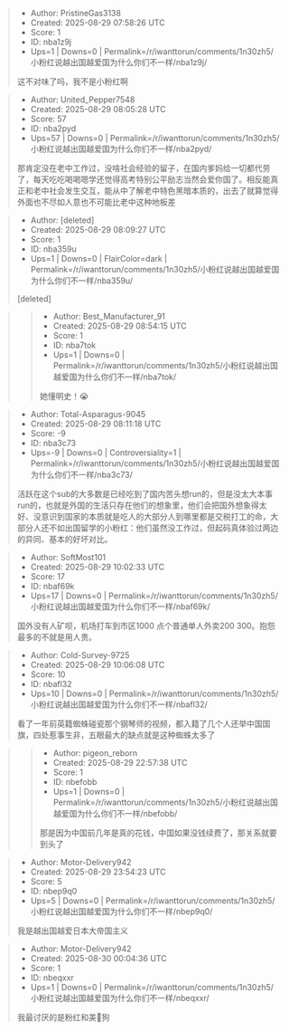 > - Author: PristineGas3138
> - Created: 2025-08-29 07:58:26 UTC
> - Score: 1
> - ID: nba1z9j
> - Ups=1 | Downs=0 | Permalink=/r/iwanttorun/comments/1n30zh5/小粉红说越出国越爱国为什么你们不一样/nba1z9j/
>
> 这不对味了吗，我不是小粉红啊

> - Author: United_Pepper7548
> - Created: 2025-08-29 08:05:28 UTC
> - Score: 57
> - ID: nba2pyd
> - Ups=57 | Downs=0 | Permalink=/r/iwanttorun/comments/1n30zh5/小粉红说越出国越爱国为什么你们不一样/nba2pyd/
>
> 那肯定没在老中工作过，没啥社会经验的留子，在国内爹妈给一切都代劳了，每天吃吃喝喝嗯学还觉得高考特别公平励志当然会爱你国了。相反能真正和老中社会发生交互，能从中了解老中特色黑暗本质的，出去了就算觉得外面也不尽如人意也不可能比老中这种地板差

> - Author: [deleted]
> - Created: 2025-08-29 08:09:27 UTC
> - Score: 1
> - ID: nba359u
> - Ups=1 | Downs=0 | FlairColor=dark | Permalink=/r/iwanttorun/comments/1n30zh5/小粉红说越出国越爱国为什么你们不一样/nba359u/
>
> [deleted]

>> - Author: Best_Manufacturer_91
>> - Created: 2025-08-29 08:54:15 UTC
>> - Score: 1
>> - ID: nba7tok
>> - Ups=1 | Downs=0 | Permalink=/r/iwanttorun/comments/1n30zh5/小粉红说越出国越爱国为什么你们不一样/nba7tok/
>>
>> 她懂明史！😭

> - Author: Total-Asparagus-9045
> - Created: 2025-08-29 08:11:18 UTC
> - Score: -9
> - ID: nba3c73
> - Ups=-9 | Downs=0 | Controversiality=1 | Permalink=/r/iwanttorun/comments/1n30zh5/小粉红说越出国越爱国为什么你们不一样/nba3c73/
>
> 活跃在这个sub的大多数是已经吃到了国内苦头想run的，但是没太大本事run的，也就是外国的生活只存在他们的想象里，他们会把国外想象得太好、没意识到国家的本质就是吃人的大部分人到哪里都是交税打工的命，大部分人还不如出国留学的小粉红：他们虽然没工作过，但起码真体验过两边的异同、基本的好坏对比。

> - Author: SoftMost101
> - Created: 2025-08-29 10:02:33 UTC
> - Score: 17
> - ID: nbaf69k
> - Ups=17 | Downs=0 | Permalink=/r/iwanttorun/comments/1n30zh5/小粉红说越出国越爱国为什么你们不一样/nbaf69k/
>
> 国外没有人矿呗，机场打车到市区1000 点个普通单人外卖200 300。抱怨最多的不就是用人贵。

> - Author: Cold-Survey-9725
> - Created: 2025-08-29 10:06:08 UTC
> - Score: 10
> - ID: nbafl32
> - Ups=10 | Downs=0 | Permalink=/r/iwanttorun/comments/1n30zh5/小粉红说越出国越爱国为什么你们不一样/nbafl32/
>
> 看了一年前英籍蜘蛛碰瓷那个钢琴师的视频，都入籍了几个人还举中国国旗，四处惹事生非，五眼最大的缺点就是这种蜘蛛太多了

>> - Author: pigeon_reborn
>> - Created: 2025-08-29 22:57:38 UTC
>> - Score: 1
>> - ID: nbefobb
>> - Ups=1 | Downs=0 | Permalink=/r/iwanttorun/comments/1n30zh5/小粉红说越出国越爱国为什么你们不一样/nbefobb/
>>
>> 那是因为中国前几年是真的花钱，中国如果没钱续费了，那关系就要到头了

> - Author: Motor-Delivery942
> - Created: 2025-08-29 23:54:23 UTC
> - Score: 5
> - ID: nbep9q0
> - Ups=5 | Downs=0 | Permalink=/r/iwanttorun/comments/1n30zh5/小粉红说越出国越爱国为什么你们不一样/nbep9q0/
>
> 我是越出国越爱日本大帝国主义

> - Author: Motor-Delivery942
> - Created: 2025-08-30 00:04:36 UTC
> - Score: 1
> - ID: nbeqxxr
> - Ups=1 | Downs=0 | Permalink=/r/iwanttorun/comments/1n30zh5/小粉红说越出国越爱国为什么你们不一样/nbeqxxr/
>
> 我最讨厌的是粉红和美🐶狗
